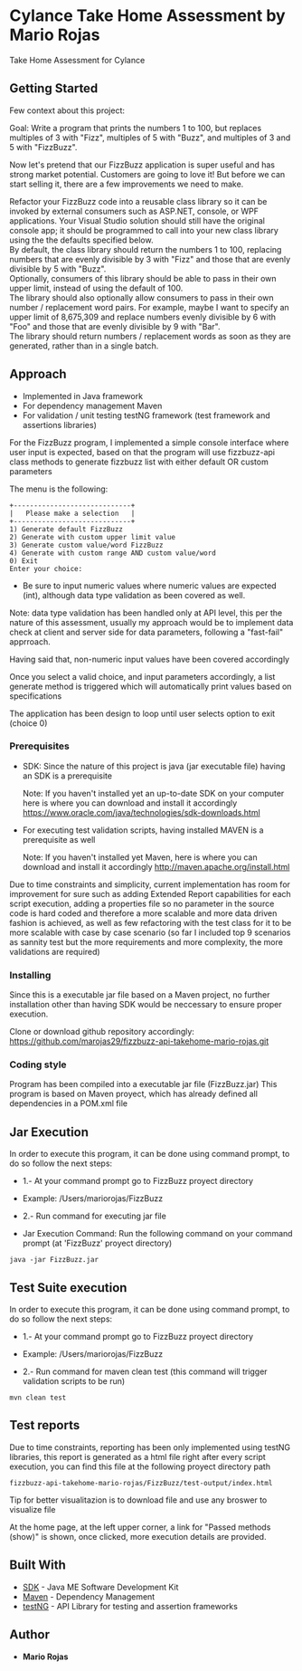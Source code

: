# Cylance Take Home Assessment by Mario Rojas
Take Home Assessment for Cylance

## Getting Started
Few context about this project:

Goal: Write a program that prints the numbers 1 to 100, but replaces multiples of 3 with "Fizz", multiples of 5 with "Buzz", and multiples of 3 and 5 with "FizzBuzz".

Now let's pretend that our FizzBuzz application is super useful and has strong market potential. Customers are going to love it! But before we can start selling it, there are a few improvements we need to make.

Refactor your FizzBuzz code into a reusable class library so it can be invoked by external consumers such as ASP.NET, console, or WPF applications. Your Visual Studio solution should still have the original console app; it should be programmed to call into your new class library using the the defaults specified below.  
By default, the class library should return the numbers 1 to 100, replacing numbers that are evenly divisible by 3 with "Fizz" and those that are evenly divisible by 5 with "Buzz".  
Optionally, consumers of this library should be able to pass in their own upper limit, instead of using the default of 100.  
The library should also optionally allow consumers to pass in their own number / replacement word pairs. For example, maybe I want to specify an upper limit of 8,675,309 and replace numbers evenly divisible by 6 with "Foo" and those that are evenly divisible by 9 with "Bar".  
The library should return numbers / replacement words as soon as they are generated, rather than in a single batch.  

## Approach  
- Implemented in Java framework  
- For dependency management Maven
- For validation / unit testing  testNG framework (test framework and assertions libraries)

For the FizzBuzz program, I implemented a simple console interface where user input is expected, based on that the program will use fizzbuzz-api class methods to generate fizzbuzz list with either default OR custom parameters

The menu is the following: 

```  
+-----------------------------+
|   Please make a selection   |
+-----------------------------+
1) Generate default FizzBuzz
2) Generate with custom upper limit value
3) Generate custom value/word FizzBuzz
4) Generate with custom range AND custom value/word
0) Exit
Enter your choice:   
```  

- Be sure to input numeric values where numeric values are expected (int), although data type validation as been covered as well.

Note: data type validation has been handled only at API level, this per the nature of this assessment, usually my approach would be to implement data check at client and server side for data parameters, following a "fast-fail" apprroach.

Having said that, non-numeric input values have been covered accordingly 

Once you select a valid choice, and input parameters accordingly, a list generate method is triggered which will automatically print values based on specifications

The application has been design to loop until user selects option to exit (choice 0)

### Prerequisites
- SDK: Since the nature of this project is java (jar executable file) having an SDK is a prerequisite 

    Note: If you haven't installed yet an up-to-date SDK on your computer here is where you can download and install it accordingly 
    https://www.oracle.com/java/technologies/sdk-downloads.html

- For executing test validation scripts, having installed MAVEN is a prerequisite as well

    Note: If you haven't installed yet Maven, here is where you can download and install it accordingly 
   http://maven.apache.org/install.html


Due to time constraints and simplicity, current implementation has room for improvement for sure such as adding Extended Report capabilities for each script execution, adding a properties file so no parameter in the source code is hard coded and therefore a more scalable and more data driven fashion is achieved, as well as few refactoring with the test class for it to be more scalable with case by case scenario (so far I included top 9 scenarios as sannity test but the more requirements and more complexity, the more validations are required)


### Installing
Since this is a executable jar file based on a Maven project, no further installation other than having SDK would be neccessary to ensure proper execution.

Clone or download github repository accordingly: https://github.com/marojas29/fizzbuzz-api-takehome-mario-rojas.git

### Coding style
Program has been compiled into a executable jar file (FizzBuzz.jar) 
This program is based on Maven proyect, which has already defined all dependencies in a POM.xml file


## Jar Execution

In order to execute this program, it can be done using command prompt, to do so follow the next steps: 

* 1.- At your command prompt go to FizzBuzz proyect directory
- Example: /Users/mariorojas/FizzBuzz

* 2.- Run command for executing jar file

- Jar Execution Command: Run the following command on your command prompt (at 'FizzBuzz' proyect directory)

```
java -jar FizzBuzz.jar
```

## Test Suite execution
In order to execute this program, it can be done using command prompt, to do so follow the next steps: 

* 1.- At your command prompt go to FizzBuzz proyect directory
- Example: /Users/mariorojas/FizzBuzz

* 2.- Run command for maven clean test (this command will trigger validation scripts to be run)
```
mvn clean test
```

## Test reports

Due to time constraints, reporting has been only implemented using testNG libraries, 
this report is generated as a html file right after every script execution, 
you can find this file at the following proyect directory path

```
fizzbuzz-api-takehome-mario-rojas/FizzBuzz/test-output/index.html
```

Tip for better visualitazion is to download file and use any broswer to visualize file

At the home page, at the left upper corner, a link for "Passed methods (show)" is shown,
once clicked, more execution details are provided.

## Built With
* [SDK](https://www.oracle.com/java/technologies/sdk-downloads.html) - Java ME Software Development Kit
* [Maven](https://maven.apache.org/) - Dependency Management
* [testNG](https://testng.org/doc/index.html) - API Library for testing and assertion frameworks


## Author

* **Mario Rojas**
